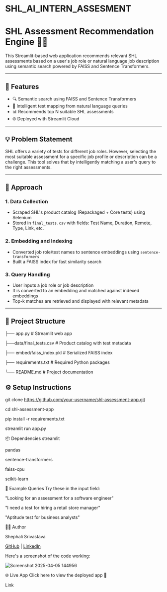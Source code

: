 # SHL_AI_INTERN_ASSESMENT
# SHL Assessment Recommendation Engine 🧠✨

This Streamlit-based web application recommends relevant SHL assessments based on a user's job role or natural language job description using semantic search powered by FAISS and Sentence Transformers.

---

## 🚀 Features

- 🔍 Semantic search using FAISS and Sentence Transformers
- 🤖 Intelligent test mapping from natural language queries
- 📊 Recommends top N suitable SHL assessments
- 🌐 Deployed with Streamlit Cloud

---

## 💡 Problem Statement

SHL offers a variety of tests for different job roles. However, selecting the most suitable assessment for a specific job profile or description can be a challenge. This tool solves that by intelligently matching a user's query to the right assessments.

---

## 🧠 Approach

### 1. **Data Collection**
- Scraped SHL's product catalog (Repackaged + Core tests) using Selenium
- Stored in `final_tests.csv` with fields: Test Name, Duration, Remote, Type, Link, etc.

### 2. **Embedding and Indexing**
- Converted job role/test names to sentence embeddings using `sentence-transformers`
- Built a FAISS index for fast similarity search

### 3. **Query Handling**
- User inputs a job role or job description
- It is converted to an embedding and matched against indexed embeddings
- Top-k matches are retrieved and displayed with relevant metadata

---

## 📁 Project Structure
├── app.py # Streamlit web app 

├──data/final_tests.csv # Product catalog with test metadata 

├── embed/faiss_index.pkl # Serialized FAISS index 

├── requirements.txt # Required Python packages 

└── README.md # Project documentation

## ⚙️ Setup Instructions

git clone https://github.com/your-username/shl-assessment-app.git

cd shl-assessment-app

pip install -r requirements.txt

streamlit run app.py

📦 Dependencies
streamlit

pandas

sentence-transformers

faiss-cpu

scikit-learn

🧪 Example Queries
Try these in the input field:

"Looking for an assessment for a software engineer"

"I need a test for hiring a retail store manager"

"Aptitude test for business analysts"

👩‍💻 Author

Shephali Srivastava

[GitHub](https://github.com/srisheph)
 | [LinkedIn](https://www.linkedin.com/in/srisheph/)
 

Here's a screenshot of the code working:

![Screenshot 2025-04-05 144956](https://github.com/user-attachments/assets/e248babe-295b-478f-b943-b3b9b64c447a)



🌐 Live App
Click here to view the deployed app 🚀

Link







